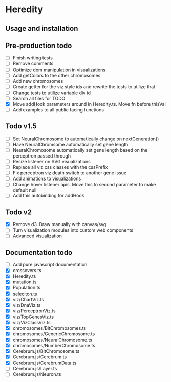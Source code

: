 # Heredity

## Usage and installation

## Pre-production todo

- [ ] Finish writing tests
- [ ] Remove comments
- [ ] Optimize dom manipulation in visualizations
- [ ] Add getColors to the other chromosomes
- [ ] Add new chromosomes
- [ ] Create getter for the viz style ids and rewrite the tests to utilize that
- [ ] Change tests to utilize variable div id
- [ ] Search all files for TODO
- [x] Move addHook parameters around in Heredity.ts. Move fn before thisVal
- [ ] Add examples to all public facing functions

## Todo v1.5

- [ ] Set NeuralChromosome to automatically change on nextGeneration()
- [ ] Have NeuralChromsome automatically set gene length
- [ ] NeuralChromosome automatically set gene length based on the perceptron passed through
- [ ] Resize listener on SVG visualizations
- [ ] Replace all viz css classes with the cssPrefix
- [ ] Fix perceptron viz death switch to another gene issue
- [ ] Add animations to visualizations
- [ ] Change hover listener apis. Move this to second parameter to make default null
- [ ] Add this autobinding for addHook

## Todo v2

- [x] Remove d3. Draw manually with canvas/svg
- [ ] Turn visualization modules into custom web components
- [ ] Advanced visualization

## Documentation todo

- [ ] Add pure javascript documentation
- [x] crossovers.ts
- [x] Heredity.ts
- [x] mutation.ts
- [x] Population.ts
- [x] seleciton.ts
- [x] viz/ChartViz.ts
- [x] viz/DnaViz.ts
- [x] viz/PerceptronViz.ts
- [x] viz/TopGenesViz.ts
- [x] viz/VizClassViz.ts
- [x] chromosomes/BitChromosomes.ts
- [x] chromosomes/GenericChromosome.ts
- [x] chromosomes/NeuralChromosome.ts
- [x] chromosomes/NumberChromosome.ts
- [x] Cerebrum.js/BitChromosome.ts
- [x] Cerebrum.js/Cerebrum.ts
- [x] Cerebrum.js/CerebrumData.ts
- [ ] Cerebrum.js/Layer.ts
- [ ] Cerebrum.js/Neuron.ts
